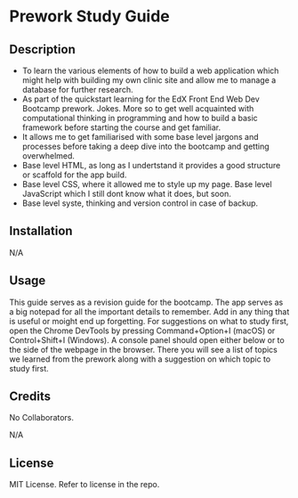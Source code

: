 # Prework Study Guide

## Description

- To learn the various elements of how to build a web application which might help with building my own clinic site and allow me to manage a database for further research.
- As part of the quickstart learning for the EdX Front End Web Dev Bootcamp prework. Jokes. More so to get well acquainted with computational thinking in programming and how to build a basic framework before starting the course and get familiar.
- It allows me to get familiarised with some base level jargons and processes before taking a deep dive into the bootcamp and getting overwhelmed.
- Base level HTML, as long as I undertstand it provides a good structure or scaffold for the app build.
- Base level CSS, where it allowed me to style up my page.
Base level JavaScript which I still dont know what it does, but soon.
- Base level syste, thinking and version control in case of backup.

## Installation
N/A

## Usage

This guide serves as a revision guide for the bootcamp.
The app serves as a big notepad for all the important details to remember.
Add in any thing that is useful or moight end up forgetting.
For suggestions on what to study first, open the Chrome DevTools by pressing Command+Option+I (macOS) or Control+Shift+I (Windows). A console panel should open either below or to the side of the webpage in the browser. There you will see a list of topics we learned from the prework along with a suggestion on which topic to study first.

## Credits

No Collaborators.

N/A

## License

MIT License. Refer to license in the repo.
